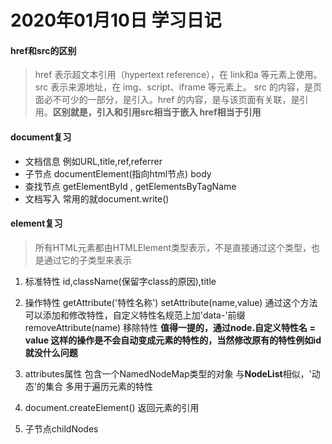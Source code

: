 # 2020年01月10日 学习日记

#### href和src的区别
> href 表示超文本引用（hypertext reference），在 link和a 等元素上使用。src 表示来源地址，在 img、script、iframe 等元素上。
src 的内容，是页面必不可少的一部分，是引入。href 的内容，是与该页面有关联，是引用。**区别就是，引入和引用src相当于嵌入 href相当于引用**

#### document复习
* 文档信息 例如URL,title,ref,referrer
* 子节点 documentElement(指向html节点) body
* 查找节点 getElementById , getElementsByTagName
* 文档写入 常用的就document.write()
  
#### element复习
> 所有HTML元素都由HTMLElement类型表示，不是直接通过这个类型，也是通过它的子类型来表示

1. 标准特性
   id,className(保留字class的原因),title

2. 操作特性
   getAttribute('特性名称')
   setAttribute(name,value) 通过这个方法可以添加和修改特性，自定义特性名规范上加'data-'前缀
   removeAttribute(name) 移除特性
   **值得一提的，通过node.自定义特性名 = value 这样的操作是不会自动变成元素的特性的，当然修改原有的特性例如id就没什么问题**

3. attributes属性
   包含一个NamedNodeMap类型的对象 与**NodeList**相似，'动态'的集合
   多用于遍历元素的特性
  
4. document.createElement()
   返回元素的引用

5. 子节点childNodes